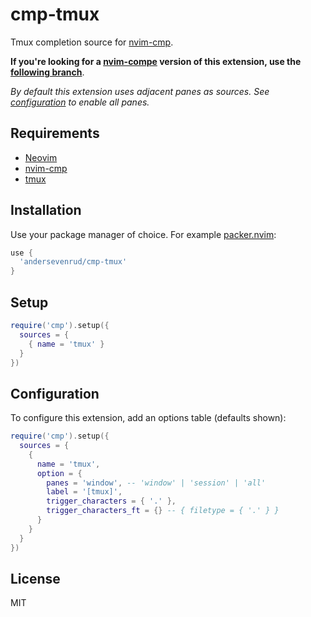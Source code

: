 # cmp-tmux

Tmux completion source for [nvim-cmp](https://github.com/hrsh7th/nvim-cmp).

**If you're looking for a [nvim-compe](https://github.com/hrsh7th/nvim-compe) version of this extension, use the [following branch](https://github.com/andersevenrud/compe-tmux/tree/compe)**.

*By default this extension uses adjacent panes as sources. See [configuration](#configuration)
to enable all panes.*

## Requirements

* [Neovim](https://github.com/neovim/neovim/)
* [nvim-cmp](https://github.com/hrsh7th/nvim-cmp)
* [tmux](https://github.com/tmux/tmux)

## Installation

Use your package manager of choice. For example [packer.nvim](https://github.com/wbthomason/packer.nvim):

```lua
use {
  'andersevenrud/cmp-tmux'
}
```

## Setup

```lua
require('cmp').setup({
  sources = {
    { name = 'tmux' }
  }
})
```

## Configuration

To configure this extension, add an options table (defaults shown):

```lua
require('cmp').setup({
  sources = {
    {
      name = 'tmux',
      option = {
        panes = 'window', -- 'window' | 'session' | 'all'
        label = '[tmux]',
        trigger_characters = { '.' },
        trigger_characters_ft = {} -- { filetype = { '.' } }
      }
    }
  }
})
```

## License

MIT
